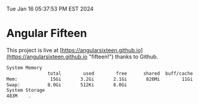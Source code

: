 Tue Jan 16 05:37:53 PM EST 2024

# Angular Fifteen


This project is live at [https://angularsixteen.github.io](https://angularsixteen.github.io "fifteen!") thanks to Github.

```bash
System Memory
               total        used        free      shared  buff/cache   available
Mem:            15Gi       3.2Gi       2.1Gi       826Mi        11Gi        12Gi
Swap:          8.0Gi       512Ki       8.0Gi
System Storage
483M	.
```
